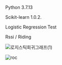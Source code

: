 Python 3.7.13

Scikit-learn 1.0.2.

Logistic Regression Test

Rssi / Riding

![로지스틱회귀그래프(1)](https://user-images.githubusercontent.com/99648680/190078349-cf04daf8-bfbf-4640-ae38-dd8846232f1b.png)

![roc](https://user-images.githubusercontent.com/99648680/192232788-d9c97367-e67d-414b-beb7-8410101b064d.png)
